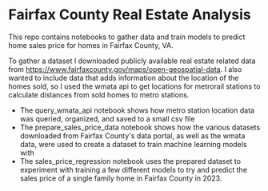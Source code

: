 # Fairfax County Real Estate Analysis

This repo contains notebooks to gather data and train models to predict home sales price for homes in Fairfax County, VA.

To gather a dataset I downloaded publicly available real estate related data from https://www.fairfaxcounty.gov/maps/open-geospatial-data. I also wanted to include data that adds information about the location of the homes sold, so I used the wmata api to get locations for metrorail stations to calculate distances from sold homes to metro stations.

- The query_wmata_api notebook shows how metro station location data was queried, organized, and saved to a small csv file
- The prepare_sales_price_data notebook shows how the various datasets downloaded from Fairfax County's data portal, as well as the wmata data, were used to create a dataset to train machine learning models with
- The sales_price_regression notebook uses the prepared dataset to experiment with training a few different models to try and predict the sales price of a single family home in Fairfax County in 2023.


